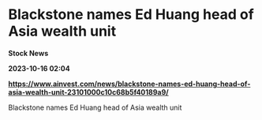 # Blackstone names Ed Huang head of Asia wealth unit
**Stock News**

**2023-10-16 02:04**

**https://www.ainvest.com/news/blackstone-names-ed-huang-head-of-asia-wealth-unit-23101000c10c68b5f40189a9/**

Blackstone names Ed Huang head of Asia wealth unit